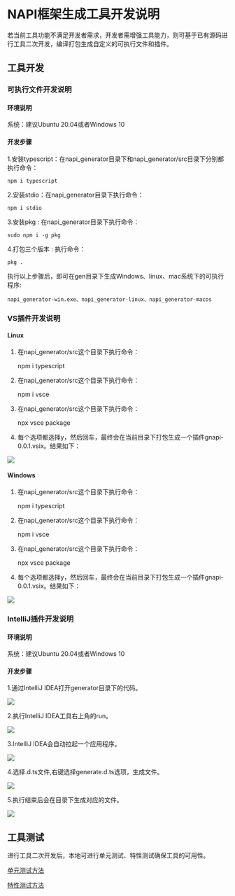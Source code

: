 # NAPI框架生成工具开发说明
若当前工具功能不满足开发者需求，开发者需增强工具能力，则可基于已有源码进行工具二次开发，编译打包生成自定义的可执行文件和插件。

## 工具开发

### 可执行文件开发说明

#### 环境说明

系统：建议Ubuntu 20.04或者Windows 10

#### 开发步骤

1.安装typescript：在napi_generator目录下和napi_generator/src目录下分别都执行命令：

	npm i typescript

2.安装stdio：在napi_generator目录下执行命令：

	npm i stdio

3.安装pkg : 在napi_generator目录下执行命令：

	sudo npm i -g pkg

4.打包三个版本 : 执行命令：

	pkg .

执行以上步骤后，即可在gen目录下生成Windows、linux、mac系统下的可执行程序:

	napi_generator-win.exe、napi_generator-linux、napi_generator-macos

### VS插件开发说明

#### Linux

1. 在napi_generator/src这个目录下执行命令：

    npm i typescript

2. 在napi_generator/src这个目录下执行命令：

    npm i vsce

3. 在napi_generator/src这个目录下执行命令：

	npx vsce package

4. 每个选项都选择y，然后回车，最终会在当前目录下打包生成一个插件gnapi-0.0.1.vsix。结果如下：

  ![](figures/linux_package_vsix.png)
		   
#### Windows

1. 在napi_generator/src这个目录下执行命令：

    npm i typescript

2. 在napi_generator/src这个目录下执行命令：

    npm i vsce
   
3. 在napi_generator/src这个目录下执行命令：

    npx vsce package

4. 每个选项都选择y，然后回车，最终会在当前目录下打包生成一个插件gnapi-0.0.1.vsix。结果如下：

  ![](figures/win_package_vsix.png)

### IntelliJ插件开发说明

#### 环境说明

系统：建议Ubuntu 20.04或者Windows 10

#### 开发步骤

1.通过IntelliJ IDEA打开generator目录下的代码。

![](../figures/IntelliJ_develop_one.png)

2.执行IntelliJ IDEA工具右上角的run。

![](../figures/IntelliJ_develop_two.png)

3.IntelliJ IDEA会自动拉起一个应用程序。

![](../figures/IntelliJ_develop_three.png)

4.选择.d.ts文件,右键选择generate.d.ts选项，生成文件。

![](../figures/IntelliJ_develop_four.png)

5.执行结束后会在目录下生成对应的文件。

![](../figures/IntelliJ_develop_five.png)

## 工具测试
  进行工具二次开发后，本地可进行单元测试、特性测试确保工具的可用性。

  [单元测试方法](https://gitee.com/openharmony-sig/napi_generator/blob/master/test/unittest/README_ZH%20.md)

  [特性测试方法](https://gitee.com/openharmony-sig/napi_generator/blob/master/test/storytest/README_ZH.md)

